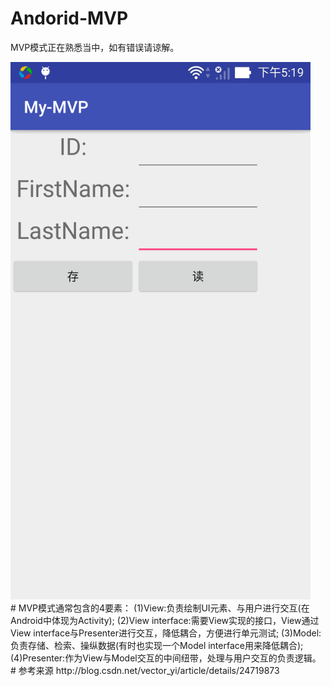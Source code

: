 # Andorid-MVP
MVP模式正在熟悉当中，如有错误请谅解。
<div align=left>
<img src="https://github.com/chushengniudu/Andorid-MVP/blob/master/device-2016-12-22-171804.png" width="480" height="860"/>
</div>
# MVP模式通常包含的4要素：
     (1)View:负责绘制UI元素、与用户进行交互(在Android中体现为Activity);
     (2)View interface:需要View实现的接口，View通过View interface与Presenter进行交互，降低耦合，方便进行单元测试;
     (3)Model:负责存储、检索、操纵数据(有时也实现一个Model interface用来降低耦合);
     (4)Presenter:作为View与Model交互的中间纽带，处理与用户交互的负责逻辑。
# 参考来源
http://blog.csdn.net/vector_yi/article/details/24719873
     
